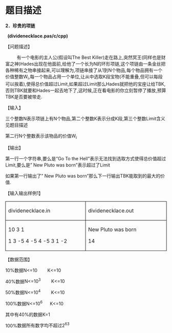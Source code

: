 # 题目描述


<p>
<span style="font-size:10.0000pt;font-family:&#39;微软雅黑&#39;;"> </span> 
</p>
<p>
<b><span>2</span></b><b><span style="font-family:;">．珍贵的项链</span><span></span></b> 
</p>
<p>
<b><span>  (dividenecklace.pas/c/cpp) </span></b> 
</p>
<p>
<span style="font-family:;">【问题描述】</span><span></span> 
</p>
<p>
<span>         </span><span style="font-family:;">有一个电影的主人公</span><span>(</span><span style="font-family:;">假设叫</span><span>The Best Killer)</span><span style="font-family:;">走在路上</span><span>,</span><span style="font-family:;">突然冥王</span><span>(</span><span style="font-family:;">同样也是财富之神</span><span>)Hades</span><span style="font-family:;">出现在他面前</span><span>,</span><span style="font-family:;">给他了一个长为</span><span>N</span><span style="font-family:;">的环形项链</span><span>,</span><span style="font-family:;">这个项链由一条金丝把各种稀有之物串接起来</span><span>,</span><span style="font-family:;">可以理解为</span><span>,</span><span style="font-family:;">项链串接了从</span><span>1</span><span style="font-family:;">到</span><span>N</span><span style="font-family:;">个物品</span><span>,</span><span style="font-family:;">每个物品拥有一个价值整数</span><span>W<sub>i</sub>,</span><span style="font-family:;">每一个物品占用一个单位</span><span>,</span><span style="font-family:;">让从中选取</span><span>K</span><span style="font-family:;">段宝物</span><span>(</span><span style="font-family:;">不能重叠</span><span>,</span><span style="font-family:;">但可以每段可以挨着</span><span>),</span><span style="font-family:;">使得总价值超过</span><span>Limit,</span><span style="font-family:;">如果超过</span><span>Limit</span><span style="font-family:;">那么</span><span>Hades</span><span style="font-family:;">就把他的宝座让给</span><span>TBK,</span><span style="font-family:;">否则</span><span>TBK</span><span style="font-family:;">就要和</span><span>Hades</span><span style="font-family:;">一起去地下了</span><span>,</span><span style="font-family:;">这时候</span><span>,</span><span style="font-family:;">正在看电影的你立刻暂停了播放</span><span>,</span><span style="font-family:;">预算</span><span>TBK</span><span style="font-family:;">是否要被带走</span><span>.</span> 
</p>
<p>
<span style="font-family:;">【输入】</span><span></span> 
</p>
<p>
<span style="font-family:;">三个整数</span><span>N</span><span style="font-family:;">表示项链上有</span><span>N</span><span style="font-family:;">个物品</span><span>,</span><span style="font-family:;">第二个整数</span><span>K</span><span style="font-family:;">表示分成</span><span>K</span><span style="font-family:;">段</span><span>,</span><span style="font-family:;">第三个整数</span><span>Limit</span><span style="font-family:;">含义见题目描述</span><span></span> 
</p>
<p>
<span style="font-family:;">第二行</span><span>N</span><span style="font-family:;">个整数表示该物品的价值</span><span>W<sub>i</sub></span> 
</p>
<p>
<span style="font-family:;">【输出】</span><span></span> 
</p>
<p>
<span style="font-family:;">第一行一个字符串</span><span>,</span><span style="font-family:;">要么是</span><span>”Go To the Hell”</span><span style="font-family:;">表示无法找到选取方式使得总价值超过</span><span>Limit,</span><span style="font-family:;">要么是</span><span>”</span><span style="font-size:9.0pt;font-family:" color:#313131;"=""> </span><a name="OLE_LINK2"></a><a name="OLE_LINK1"></a><span>New Pluto was born</span><span>”</span><span style="font-family:;">表示超过了</span><span>Limit</span> 
</p>
<p>
<span style="font-family:;">如果第一行输出了</span><span>” New Pluto
was born”</span><span style="font-family:;">那么下一行输出</span><span>TBK</span><span style="font-family:;">能取到的最大的价值</span><span>.</span> 
</p>
<p>
<span style="font-family:;">【输入输出样例</span><span>1</span><span style="font-family:;">】</span><span></span> 
</p>
<table border="1" cellspacing="0" cellpadding="0" width="569" style="border:none;">
<tbody>
<tr>
<td width="285" valign="top" style="border:solid windowtext 1.0pt;">
<p>
<span>dividenecklace.in</span> 
</p>
</td>
<td width="285" valign="top" style="border:solid windowtext 1.0pt;">
<p>
<span>dividenecklace.out</span> 
</p>
</td>
</tr>
<tr>
<td width="285" valign="top" style="border:solid windowtext 1.0pt;">
<p>
<span>10 3 1</span> 
</p>
<p>
<span>1 3 -5 4 -5 4 -5 3 1 -2</span> 
</p>
</td>
<td width="285" valign="top" style="border:solid windowtext 1.0pt;">
<p>
<span>New Pluto was born</span> 
</p>
<p>
<span>14</span> 
</p>
</td>
</tr>
</tbody>
</table>
<p>
<span style="font-family:;">【数据范围】</span> <span></span> 
</p>
<p>
<span>10%</span><span style="font-family:;">数据</span><span>N&lt;=10        K&lt;=10</span> 
</p>
<p>
<span>40%</span><span style="font-family:;">数据</span><span>N&lt;=10<sup>3          </sup>K&lt;=10</span> 
</p>
<p>
<span>50%</span><span style="font-family:;">数据</span><span>N&lt;=10<sup>4          </sup> K&lt;=10</span> 
</p>
<p>
<span>100%</span><span style="font-family:;">数据</span><span>N&lt;=10<sup>6       </sup>K&lt;=10</span> 
</p>
<p>
<span style="font-family:;">其中有</span><span>40%</span><span style="font-family:;">的数据</span><span>K=1</span> 
</p>
<p>
<span>100%</span><span style="font-family:;">数据所有数字均不超过2<sup>63</sup></span> 
</p>
<p>
<br/>
</p>
<p>
<span style="font-size:10.0000pt;font-family:&#39;微软雅黑&#39;;"><span></span><span></span></span><span style="font-size:10.0000pt;font-family:&#39;微软雅黑&#39;;vertical-align:super;"></span><span style="font-size:10.0000pt;font-family:&#39;Calibri&#39;;vertical-align:super;"></span> 
</p>

